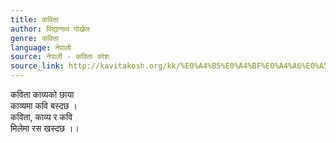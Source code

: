 ```yaml
---
title: कविता
author: विद्यानाथ पोख्रेल
genre: कविता
language: नेपाली
source: नेपाली - कविता कोश
source_link: http://kavitakosh.org/kk/%E0%A4%B5%E0%A4%BF%E0%A4%A6%E0%A5%8D%E0%A4%AF%E0%A4%BE%E0%A4%A8%E0%A4%BE%E0%A4%A5_%E0%A4%AA%E0%A5%8B%E0%A4%96%E0%A5%8D%E0%A4%B0%E0%A5%87%E0%A4%B2
---
```


कविता काव्यको छाया  
काव्यमा कवि बस्दछ ।  
कविता, काव्य र कवि  
मिलेमा रस खस्दछ ।।
